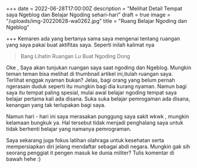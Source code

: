 +++
date = 2022-06-28T17:00:00Z
description = "Melihat Detail Tempat saya Ngeblog dan Belajar Ngoding sehari-hari"
draft = true
image = "/uploads/img-20220628-wa0262.jpg"
title = "Ruang Belajar Ngoding dan Ngeblog"

+++
Kemaren ada yang bertanya sama saya mengenai tentang ruangan yang saya pakai buat aktifitas saya. Seperti inilah kalimat nya

> Bang Lihatin Ruangan Lu Buat Ngoding Dong

Oke , Saya akan tunjukan ruangan saya saat ngoding dan Ngeblog. Mungkin teman teman bisa melihat di thumbnail artikel ini,itulah ruangan saya. Terlihat enggak nyaman bukan? Jelas, bagi orang yang belum pernah ngerasain duduk seperti itu mungkin bagi dia kurang nyaman. Namun bagi saya itu tempat paling spesial, mulai awal belajar ngoding tempat saya belajar pertama kali ada disana. Suka suka belajar pemrogaman ada disana, kenangan yang tak terlupakan bagi saya.

Namun hari - hari ini saya merasakan punggung saya sakit wkwk , mungkin kelamaan bungkuk ya. Hal tersebut tidak menjadi penghalang saya untuk tidak berhenti belajar yang namanya pemrograman. 

Saya sekarang juga fokus latihan olahraga untuk kesehatan serta mempersiapkan diri jelang mendaftar sebagai abdi negara. Mungkin gak sih seorang penggiat it pengen masuk ke dunia militer? Tulis komentar di bawah hehe :)